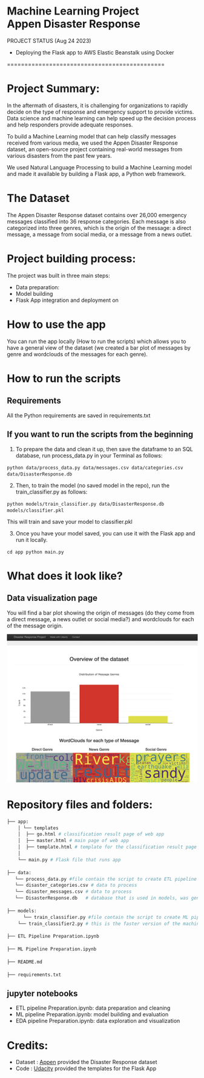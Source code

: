 Machine Learning Project\
Appen Disaster Response
=============================================
PROJECT STATUS (Aug 24 2023)
- Deploying the Flask app to AWS Elastic Beanstalk using Docker

=============================================
# Project Summary: 
In the aftermath of disasters, it is challenging for organizations to rapidly decide on the type of response and emergency support to provide victims. Data science and machine learning can help speed up the decision process and help responders provide adequate responses. 

To build a Machine Learning model that can help classify messages received from various media, we used the Appen Disaster Response dataset, an open-source project containing real-world messages from various disasters from the past few years.

We used Natural Language Processing to build a Machine Learning model and made it available by building a Flask app, a Python web framework.

# The Dataset

The Appen Disaster Response dataset contains over 26,000 emergency messages classified into 36 response categories. Each message is also categorized into three genres, which is the origin of the message: a direct message, a message from social media, or a message from a news outlet.

# Project building process:

The project was built in three main steps:
- Data preparation: 
- Model building
- Flask App integration and deployment on 


# How to use the app
You can run the app locally (How to run the scripts) which allows you to have a general view of the dataset (we created a bar plot of messages by genre and wordclouds of the messages for each genre).


# How to run the scripts 
## Requirements
All the Python requirements are saved in requirements.txt

## If you want to run the scripts from the beginning
1. To prepare the data and clean it up, then save the dataframe to an SQL database, run process_data.py in your Terminal as follows:
   
`python data/process_data.py data/messages.csv data/categories.csv data/DisasterResponse.db`

2. Then, to train the model (no saved model in the repo), run the train_classifier.py as follows:

`python models/train_classifier.py data/DisasterResponse.db models/classifier.pkl`

This will train and save your model to classifier.pkl

3. Once you have your model saved, you can use it with the Flask app and run it locally.

`cd app
python main.py`


# What does it look like?
## Data visualization page
You will find a bar plot showing the origin of messages (do they come from a direct message, a news outlet or social media?) and wordclouds for each of the message origin.

![](https://github.com/thecochenille/ML_AppenDisaster/blob/8393bd4b12586c65d68ab5b4858e5012fc316c8a/ScreenShot1.png)


# Repository files and folders:
```bash
├── app:
    │ └── templates
    │  ├── go.html # classification result page of web app
    │  ├── master.html # main page of web app
    │  ├── template.html # template for the classification result page
    │  
    └── main.py # Flask file that runs app

├── data:
   └── process_data.py #file contain the script to create ETL pipeline 
   └── disaster_categories.csv # data to process
   └── disaster_messages.csv # data to process 
   └── DisasterResponse.db   # database that is used in models, was generated by process_data.py

├── models:
      └── train_classifier.py #file contain the script to create ML pipeline and train the train dataset. The script uses GridSearchCV to try different parameters of Random Forest so it takes a while to run. If you want to just run the model with defaults parameters, use train_classifier2.py 
	└── train_classifier2.py # this is the faster version of the machine learning pipeline, with defaults parameters, it will generate a classifier.pkl file to use in the app.

├── ETL Pipeline Preparation.ipynb

├── ML Pipeline Preparation.ipynb

├── README.md

├── requirements.txt

```



## jupyter notebooks
- ETL pipeline Preparation.ipynb: data preparation and cleaning
- ML pipeline Preparation.ipynb: model building and evaluation
- EDA pipeline Preparation.ipynb: data exploration and visualization




# Credits: 
- Dataset : [Appen](https://appen.com/) provided the Disaster Response dataset
- Code : [Udacity](www.udacity.com) provided the templates for the Flask App


